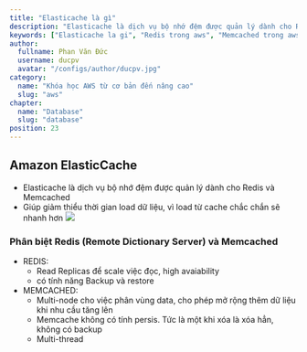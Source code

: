 ```yaml
---
title: "Elasticache là gì"
description: "Elasticache là dịch vụ bộ nhớ đệm được quản lý dành cho Redis và Memcached"
keywords: ["Elasticache la gi", "Redis trong aws", "Memcached trong aws"]
author:
  fullname: Phan Văn Đức
  username: ducpv
  avatar: "/configs/author/ducpv.jpg"
category:
  name: "Khóa học AWS từ cơ bản đến nâng cao"
  slug: "aws"
chapter:
  name: "Database"
  slug: "database"
position: 23
---
```


## Amazon ElasticCache

- Elasticache là dịch vụ bộ nhớ đệm được quản lý dành cho Redis và Memcached
- Giúp giảm thiểu thời gian load dữ liệu, vì load từ cache chắc chắn sẽ nhanh hơn ![](https://d1.awsstatic.com/Getting%20Started/Boosting%20Database%20Performance/image001.0660c8da047acc2702ca49a548d4721101f7dd38.png)

### Phân biệt Redis (Remote Dictionary Server) và Memcached

- REDIS:
  - Read Replicas để scale việc đọc, high avaiability
  - có tính năng Backup và restore
- MEMCACHED:
  - Multi-node cho việc phân vùng data, cho phép mở rộng thêm dữ liệu khi nhu cầu tăng lên
  - Memcache không có tính persis. Tức là một khi xóa là xóa hẳn, không có backup
  - Multi-thread
